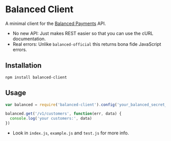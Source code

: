 # Balanced Client

A minimal client for the [Balanced Payments](https://www.balancedpayments.com/) API.

* No new API: Just makes REST easier so that you can use the cURL documentation.
* Real errors: Unlike `balanced-official` this returns bona fide JavaScript errors.


## Installation

```
npm install balanced-client
```


## Usage

```js
var balanced = require('balanced-client').config('your_balanced_secret_here')

balanced.get('/v1/customers', function(err, data) {
  console.log('your customers:', data)
})
```

* Look in `index.js`, `example.js` and `test.js` for more info.

